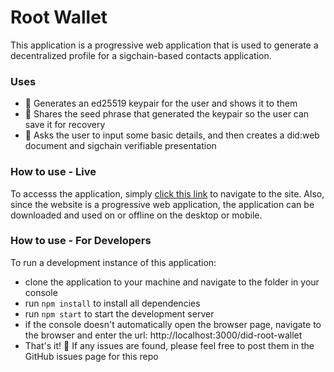 # Root Wallet
This application is a progressive web application that is used to generate a decentralized profile for a sigchain-based contacts application.

### Uses
* 🔐 Generates an ed25519 keypair for the user and shows it to them
* 🌱 Shares the seed phrase that generated the keypair so the user can save it for recovery
* 📑 Asks the user to input some basic details, and then creates a did:web document and sigchain verifiable presentation

### How to use - Live
To accesss the application, simply [click this link](https://aus36.github.io/did-wallet-pwa/) to navigate to the site. Also, since the website is a progressive web application, the application can be downloaded and used on or offline on the desktop or mobile.

### How to use - For Developers
To run a development instance of this application:
* clone the application to your machine and navigate to the folder in your console
* run ```npm install``` to install all dependencies
* run ```npm start``` to start the development server
* if the console doesn't automatically open the browser page, navigate to the browser and enter the url: http://localhost:3000/did-root-wallet
* That's it! 🎉 If any issues are found, please feel free to post them in the GitHub issues page for this repo
